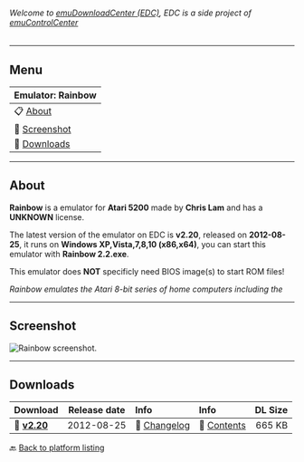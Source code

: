 ###### Welcome to [emuDownloadCenter (EDC)](https://github.com/PhoenixInteractiveNL/emuDownloadCenter/wiki/), EDC is a side project of [emuControlCenter](https://github.com/PhoenixInteractiveNL/emuControlCenter/wiki/)
***
## Menu
| **Emulator: Rainbow** |
|:---------|
| :clipboard: [About](#about) |
| :sunrise: [Screenshot](#screenshot) |
| :floppy_disk: [Downloads](#downloads) |
***
## About
**Rainbow** is a emulator for **Atari 5200** made by **Chris Lam** and has a **UNKNOWN** license.

The latest version of the emulator on EDC is **v2.20**, released on **2012-08-25**, it runs on **Windows XP,Vista,7,8,10 (x86,x64)**, you can start this emulator with **Rainbow 2.2.exe**.

This emulator does **NOT** specificly need BIOS image(s) to start ROM files!

_Rainbow emulates the Atari 8-bit series of home computers including the_
***
## Screenshot
![](https://raw.githubusercontent.com/PhoenixInteractiveNL/emuDownloadCenter/master/hooks/rainbow/screen.jpg "Rainbow screenshot.")
***
## Downloads
| Download | Release date  | Info       | Info       | DL Size    |
|:---------|:-------------:|:-----------|:-----------|-----------:|
| :floppy_disk: [**v2.20**](https://github.com/PhoenixInteractiveNL/edc-repo0001/raw/master/rainbow/2.20.7z) | 2012-08-25 | :page_facing_up: [Changelog](https://github.com/PhoenixInteractiveNL/edc-repo0001/blob/master/rainbow/2.20_changelog.txt) | :mag_right: [Contents](https://github.com/PhoenixInteractiveNL/edc-repo0001/blob/master/rainbow/2.20_contents.txt) | 665 KB |

:back: [Back to platform listing](https://github.com/PhoenixInteractiveNL/emuDownloadCenter/wiki/EDC-Platform-List)
